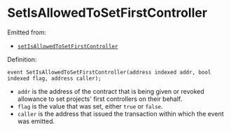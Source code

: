 # SetIsAllowedToSetFirstController

Emitted from:

* [`setIsAllowedToSetFirstController`](/dev/api/v2/contracts/jbdirectory/write/setisallowedtosetfirstcontroller.md)

Definition:

```
event SetIsAllowedToSetFirstController(address indexed addr, bool indexed flag, address caller);
```

* `addr` is the address of the contract that is being given or revoked allowance to set projects' first controllers on their behalf. 
* `flag` is the value that was set, either `true` or `false`.
* `caller` is the address that issued the transaction within which the event was emitted.

